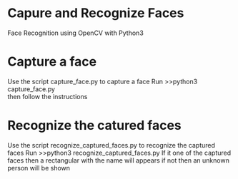 # Capure and Recognize Faces
Face Recognition using OpenCV with Python3

# Capture a face 
Use the script capture_face.py to capture a face
Run >>python3 capture_face.py  
then follow the instructions 

# Recognize the catured faces 
Use the script recognize_captured_faces.py to recognize the captured faces 
Run >>python3 recognize_captured_faces.py 
If it one of the captured faces then a rectangular with the name will appears 
if not then an unknown person will be shown 
